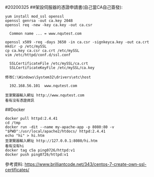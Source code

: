#20200325
##架設伺服器的憑證申請書(自己當CA自己簽發):

```
yum install mod_ssl openssl
openssl genrsa -out ca.key 2048
openssl req -new -key ca.key -out ca.csr

  Common name ... = www.nqutest.com
  
openssl x509 -req -days 3650 -in ca.csr -signkeyca.key -out ca.crt
mkdir -p /etc/mySSL
cp ca.key ca.csr ca.crt /etc/mySSL
vim /etc/httpd/conf.d/ssl.conf

  SSLCertificateFile /etc/mySSL/ca.crt
  SSLCertificateKeyFile /etc/mySSL/ca.key

修改C:\Windows\System32\drivers\etc\host

  192.168.56.101  www.nqutest.com

至瀏覽器輸入網址 http://www.nqutest.com
看有沒有憑證資訊
```

##Docker

```
docker pull httpd:2.4.41
cd /tmp
docker run -dit --name my-apache-app -p 8080:80 -v "$PWD":/usr/local/apache2/htdocs/ httpd:2.4.41
echo "hi" > hi.htm
至瀏覽器輸入網址 http://127.0.0.1:8080/hi.htm
看有沒有hi
docker tag c5a ping0726/httpd:v1
docker push ping0726/httpd:v1
```
參考資料:
https://www.brilliantcode.net/343/centos-7-create-own-ssl-certificates/
